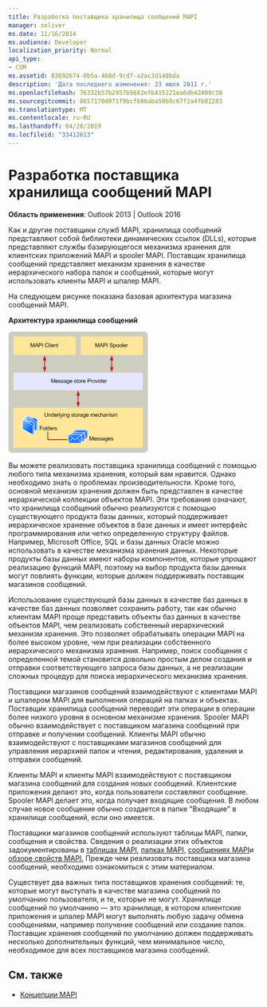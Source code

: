 ```yaml
---
title: Разработка поставщика хранилища сообщений MAPI
manager: soliver
ms.date: 11/16/2014
ms.audience: Developer
localization_priority: Normal
api_type:
- COM
ms.assetid: 83692674-0b5a-468d-9cd7-a2ac3d140bda
description: 'Дата последнего изменения: 23 июля 2011 г.'
ms.openlocfilehash: 76332b57b2957b5682efb415121ea6db42409c30
ms.sourcegitcommit: 8657170d071f9bcf680aba50b9c07f2a4fb82283
ms.translationtype: MT
ms.contentlocale: ru-RU
ms.lasthandoff: 04/28/2019
ms.locfileid: "33412613"
---
```

# <a name="developing-a-mapi-message-store-provider"></a>Разработка поставщика хранилища сообщений MAPI
  
**Область применения**: Outlook 2013 | Outlook 2016 
  
Как и другие поставщики служб MAPI, хранилища сообщений представляют собой библиотеки динамических ссылок (DLLs), которые представляют службы базирующегося механизма хранения для клиентских приложений MAPI и spooler MAPI. Поставщик хранилища сообщений представляет механизм хранения в качестве иерархического набора папок и сообщений, которые могут использовать клиенты MAPI и шпалер MAPI.
  
На следующем рисунке показана базовая архитектура магазина сообщений MAPI.
  
**Архитектура хранилища сообщений**
  
![Архитектура архитектуры магазина](media/storearc.gif "сообщений")
  
Вы можете реализовать поставщика хранилища сообщений с помощью любого типа механизма хранения, который вам нравится. Однако необходимо знать о проблемах производительности. Кроме того, основной механизм хранения должен быть представлен в качестве иерархической коллекции объектов MAPI. Эти требования означают, что хранилища сообщений обычно реализуются с помощью существующего продукта базы данных, который поддерживает иерархическое хранение объектов в базе данных и имеет интерфейс программирования или четко определенную структуру файлов. Например, Microsoft Office, SQL и базы данных Oracle можно использовать в качестве механизма хранения данных. Некоторые продукты базы данных имеют наборы компонентов, которые упрощают реализацию функций MAPI, поэтому на выбор продукта базы данных могут повлиять функции, которые должен поддерживать поставщик магазинов сообщений.
  
Использование существующей базы данных в качестве баз данных в качестве баз данных позволяет сохранить работу, так как обычно клиентам MAPI проще представить объекты баз данных в качестве объектов MAPI, чем реализовать собственный иерархический механизм хранения. Это позволяет обрабатывать операции MAPI на более высоком уровне, чем при реализации собственного иерархического механизма хранения. Например, поиск сообщения с определенной темой становится довольно простым делом создания и отправки соответствующего запроса базы данных, а не реализации сложных процедур для поиска иерархического механизма хранения.
  
Поставщики магазинов сообщений взаимодействуют с клиентами MAPI и шпалером MAPI для выполнения операций на папках и объектах. Поставщик хранилища сообщений переводит эти операции в операции более низкого уровня в основном механизме хранения. Spooler MAPI обычно взаимодействует с поставщиком магазина сообщений при отправке и получении сообщений. Клиенты MAPI обычно взаимодействуют с поставщиками магазинов сообщений для управления иерархией папок и чтения, редактирования, удаления и отправки сообщений.
  
Клиенты MAPI и клиенты MAPI взаимодействуют с поставщиком магазина сообщений для создания новых сообщений. Клиентские приложения делают это, когда пользователи составляют сообщение. Spooler MAPI делает это, когда получает входящие сообщения. В любом случае новое сообщение обычно создается в папке "Входящие" в хранилище сообщений, если оно имеется.
  
Поставщики магазинов сообщений используют таблицы MAPI, папки, сообщения и свойства. Сведения о реализации этих объектов задокументированы в [таблицах MAPI,](mapi-tables.md) [папках MAPI,](mapi-folders.md) [сообщениях MAPI](mapi-messages.md)и [обзоре свойств MAPI.](mapi-property-overview.md) Прежде чем реализовать поставщика магазина сообщений, необходимо ознакомиться с этим материалом.
  
Существует два важных типа поставщиков хранения сообщений: те, которые могут выступать в качестве магазина сообщений по умолчанию пользователя, и те, которые не могут. Хранилище сообщений по умолчанию — это хранилище, в котором клиентские приложения и шпалер MAPI могут выполнять любую задачу обмена сообщениями, например получение сообщений или создание папок. Поставщик хранения сообщений по умолчанию должен поддерживать несколько дополнительных функций, чем минимальное число, необходимое для всех поставщиков магазина сообщений.
  
## <a name="see-also"></a>См. также

- [Концепции MAPI](mapi-concepts.md)

